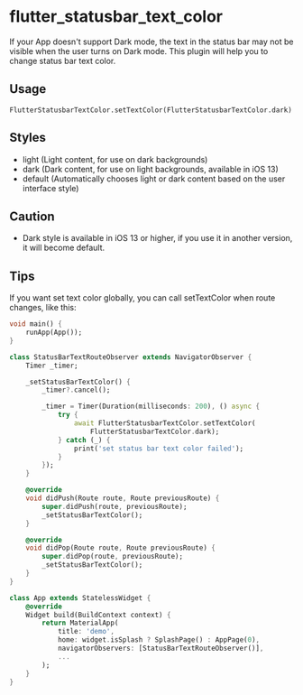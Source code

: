 # flutter_statusbar_text_color

If your App doesn't support Dark mode, the text in the status bar may not be visible when the user turns on Dark mode.
This plugin will help you to change status bar text color.

## Usage

`FlutterStatusbarTextColor.setTextColor(FlutterStatusbarTextColor.dark)`


## Styles

- light    (Light content, for use on dark backgrounds)
- dark     (Dark content, for use on light backgrounds, available in iOS 13)
- default  (Automatically chooses light or dark content based on the user interface style)


## Caution

- Dark style is available in iOS 13 or higher, if you use it in another version, it will become default.


## Tips

If you want set text color globally, you can call setTextColor when route changes, like this:
```dart
void main() {
    runApp(App());
}

class StatusBarTextRouteObserver extends NavigatorObserver {
    Timer _timer;

    _setStatusBarTextColor() {
        _timer?.cancel();

        _timer = Timer(Duration(milliseconds: 200), () async {
            try {
                await FlutterStatusbarTextColor.setTextColor(
                    FlutterStatusbarTextColor.dark);
            } catch (_) {
                print('set status bar text color failed');
            }
        });
    }

    @override
    void didPush(Route route, Route previousRoute) {
        super.didPush(route, previousRoute);
        _setStatusBarTextColor();
    }

    @override
    void didPop(Route route, Route previousRoute) {
        super.didPop(route, previousRoute);
        _setStatusBarTextColor();
    }
}

class App extends StatelessWidget {
    @override
    Widget build(BuildContext context) {
        return MaterialApp(
            title: 'demo',
            home: widget.isSplash ? SplashPage() : AppPage(0),
            navigatorObservers: [StatusBarTextRouteObserver()],
            ...
        );
    }
}
```
